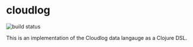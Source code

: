 # cloudlog
![build status](https://travis-ci.org/brosenan/cloudlog.clj.svg?branch=master)

This is an implementation of the Cloudlog data langauge as a Clojure DSL.
